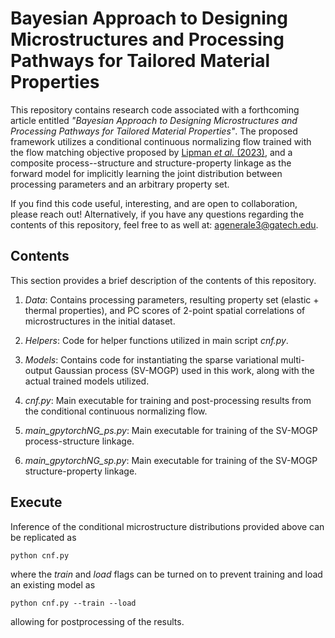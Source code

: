 # Bayesian Approach to Designing Microstructures and Processing Pathways for Tailored Material Properties
This repository contains research code associated with a forthcoming article entitled
*"Bayesian Approach to Designing Microstructures and Processing Pathways for Tailored Material Properties"*. The proposed framework utilizes a conditional continuous normalizing flow trained with the flow matching objective proposed by [Lipman *et al.* (2023)](https://arxiv.org/abs/2210.02747), and a composite process--structure and structure-property linkage as the forward model for implicitly learning the joint distribution between processing parameters and an arbitrary property set.

If you find this code useful, interesting, and are open to collaboration, please reach out! 
Alternatively, if you have any questions regarding the contents of this repository, feel free
to as well at: [agenerale3@gatech.edu](agenerale3@gatech.edu).

## Contents
This section provides a brief description of the contents of this repository.

1. *Data*: Contains processing parameters, resulting property set (elastic + thermal properties), and PC scores of 2-point spatial correlations of microstructures in the initial dataset.

2. *Helpers*: Code for helper functions utilized in main script *cnf.py*.

3. *Models*: Contains code for instantiating the sparse variational multi-output
 Gaussian process (SV-MOGP) used in this work, along with the actual trained models utilized.
 
4. *cnf.py*: Main executable for training and post-processing results from the conditional continuous normalizing flow.

5. *main_gpytorchNG_ps.py*: Main executable for training of the SV-MOGP process-structure linkage.
 
6. *main_gpytorchNG_sp.py*: Main executable for training of the SV-MOGP structure-property linkage.

## Execute
Inference of the conditional microstructure distributions provided above can be replicated as
```
python cnf.py
```
where the *train* and *load* flags can be turned on to prevent training and load an existing model as
```
python cnf.py --train --load
```
allowing for postprocessing of the results.
